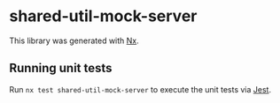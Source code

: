 # shared-util-mock-server

This library was generated with [Nx](https://nx.dev).

## Running unit tests

Run `nx test shared-util-mock-server` to execute the unit tests via [Jest](https://jestjs.io).
